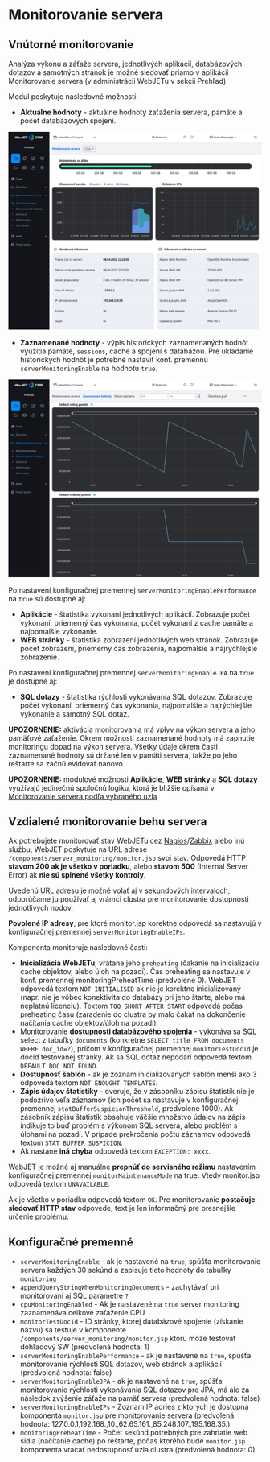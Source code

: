 # Monitorovanie servera

## Vnútorné monitorovanie

Analýza výkonu a záťaže servera, jednotlivých aplikácií, databázových dotazov a samotných stránok je možné sledovať priamo v aplikácii Monitorovanie servera (v administrácii WebJETu v sekcii Prehľad).

Modul poskytuje nasledovné možnosti:

- **Aktuálne hodnoty** - aktuálne hodnoty zaťaženia servera, pamäte a počet databázových spojení.

![](actual.png)

- **Zaznamenané hodnoty** - výpis historických zaznamenaných hodnôt využitia pamäte, ```sessions```, cache a spojení s databázou. Pre ukladanie historických hodnôt je potrebné nastaviť konf. premennú ```serverMonitoringEnable``` na hodnotu ```true```.

![](historical.png)

Po nastavení konfiguračnej premennej ```serverMonitoringEnablePerformance``` na ```true``` sú dostupné aj:

- **Aplikácie** - štatistika vykonaní jednotlivých aplikácií. Zobrazuje počet vykonaní, priemerný čas vykonania, počet vykonaní z cache pamäte a najpomalšie vykonanie.
- **WEB stránky** - štatistika zobrazení jednotlivých web stránok. Zobrazuje počet zobrazení, priemerný čas zobrazenia, najpomalšie a najrýchlejšie zobrazenie.

Po nastavení konfiguračnej premennej ```serverMonitoringEnableJPA``` na ```true``` je dostupné aj:

- **SQL dotazy** - štatistika rýchlosti vykonávania SQL dotazov. Zobrazuje počet vykonaní, priemerný čas vykonania, najpomalšie a najrýchlejšie vykonanie a samotný SQL dotaz.

**UPOZORNENIE:** aktivácia monitorovania má vplyv na výkon servera a jeho pamäťové zaťaženie. Okrem možnosti zaznamenané hodnoty má zapnutie monitoringu dopad na výkon servera. Všetky údaje okrem časti zaznamenané hodnoty sú
držané len v pamäti servera, takže po jeho reštarte sa začnú evidovať nanovo.

**UPOZORNENIE:** modulové možnosti **Aplikácie**, **WEB stránky** a **SQL dotazy** využívajú jedinečnú spoločnú logiku, ktorá je bližšie opísaná v [Monitorovanie servera podľa vybraného uzla](nodes-logic.md)

## Vzdialené monitorovanie behu servera

Ak potrebujete monitorovať stav WebJETu cez [Nagios](http://www.nagios.org)/[Zabbix](https://www.zabbix.com) alebo inú službu, WebJET poskytuje na URL adrese ```/components/server_monitoring/monitor.jsp``` svoj stav. Odpovedá HTTP **stavom 200 ak je všetko v poriadku**, alebo **stavom 500** (Internal Server Error) ak **nie sú splnené všetky kontroly**.

Uvedenú URL adresu je možné volať aj v sekundových intervaloch, odporúčame ju používať aj vrámci clustra pre monitorovanie dostupnosti jednotlivých nodov.

**Povolené IP adresy**, pre ktoré monitor.jsp korektne odpovedá sa nastavujú v konfiguračnej premennej ```serverMonitoringEnableIPs```.

Komponenta monitoruje nasledovné časti:

- **Inicializácia WebJETu**, vrátane jeho ```preheating``` (čakanie na inicializáciu cache objektov, alebo úloh na pozadí). Čas preheating sa nastavuje v konf. premennej monitoringPreheatTime (predvolene 0). WebJET odpovedá textom ```NOT INITIALISED``` ak nie je korektne inicializovaný (napr. nie je vôbec konektivita do databázy pri jeho štarte, alebo má neplatnú licenciu). Textom ```TOO SHORT AFTER START``` odpovedá počas preheating času (zaradenie do clustra by malo čakať na dokončenie načítania cache objektov/úloh na pozadí).
- Monitorovanie **dostupnosti databázového spojenia** - vykonáva sa SQL select z tabuľky `documents` (konkrétne ```SELECT title FROM documents WHERE doc_id=?```), pričom v konfiguračnej premennej ```monitorTestDocId``` je docid testovanej stránky. Ak sa SQL dotaz nepodarí odpovedá textom ```DEFAULT DOC NOT FOUND```.
- **Dostupnosť šablón** - ak je zoznam inicializovaných šablón menší ako 3 odpovedá textom ```NOT ENOUGHT TEMPLATES```.
- **Zápis údajov štatistiky** - overuje, že v zásobníku zápisu štatistík nie je podozrivo veľa záznamov (ich počet sa nastavuje v konfiguračnej premennej ```statBufferSuspicionThreshold```, predvolene 1000). Ak zásobník zápisu štatistík obsahuje väčšie množstvo údajov na zápis indikuje to buď problém s výkonom SQL servera, alebo problém s úlohami na pozadí. V prípade prekročenia počtu záznamov odpovedá textom ```STAT BUFFER SUSPICION```.
- Ak nastane **iná chyba** odpovedá textom ```EXCEPTION: xxxx```.

WebJET je možné aj manuálne **prepnúť do servisného režimu** nastavením konfiguračnej premennej ```monitorMaintenanceMode``` na true. Vtedy monitor.jsp odpovedá textom ```UNAVAILABLE```.

Ak je všetko v poriadku odpovedá textom ```OK```. Pre monitorovanie **postačuje  sledovať HTTP stav** odpovede, text je len informačný pre presnejšie určenie problému.

## Konfiguračné premenné

- ```serverMonitoringEnable``` - ak je nastavené na ```true```, spúšťa monitorovanie servera každých 30 sekúnd a zapisuje tieto hodnoty do tabuľky `monitoring`
- ```appendQueryStringWhenMonitoringDocuments``` - zachytávať pri monitorovaní aj SQL parametre `?`
- ```cpuMonitoringEnabled``` - Ak je nastavené na `true` server monitoring zaznamenáva celkové zaťaženie CPU
- ```monitorTestDocId``` - ID stránky, ktorej databázové spojenie (získanie názvu) sa testuje v komponente `/components/server_monitoring/monitor.jsp` ktorú môže testovať dohľadový SW (predvolená hodnota: 1)
- ```serverMonitoringEnablePerformance``` - ak je nastavené na `true`, spúšťa monitorovanie rýchlosti SQL dotazov, web stránok a aplikácií (predvolená hodnota: false)
- ```serverMonitoringEnableJPA``` - ak je nastavené na `true`, spúšťa monitorovanie rýchlosti vykonávania SQL dotazov pre JPA, má ale za následok zvýšenie záťaže na pamäť servera (predvolená hodnota: false)
- ```serverMonitoringEnableIPs``` - Zoznam IP adries z ktorých je dostupná komponenta `monitor.jsp` pre monitorovanie servera (predvolená hodnota: 127.0.0.1,192.168.,10.,62.65.161.,85.248.107.,195.168.35.)
- ```monitoringPreheatTime``` - Počet sekúnd potrebných pre zahriatie web sídla (načítanie cache) po reštarte, počas ktorého bude `monitor.jsp` komponenta vracať nedostupnosť uzla clustra (predvolená hodnota: 0)
